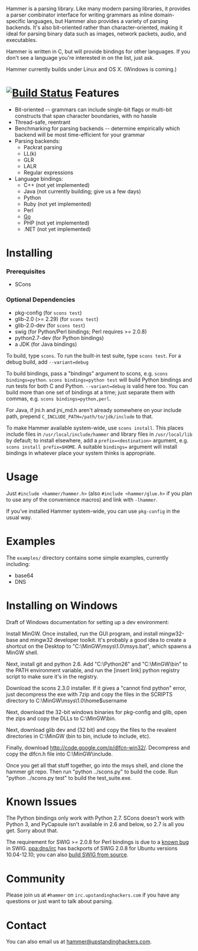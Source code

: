 Hammer is a parsing library. Like many modern parsing libraries, it provides a parser combinator interface for writing grammars as inline domain-specific languages, but Hammer also provides a variety of parsing backends. It's also bit-oriented rather than character-oriented, making it ideal for parsing binary data such as images, network packets, audio, and executables.

Hammer is written in C, but will provide bindings for other languages. If you don't see a language you're interested in on the list, just ask.

Hammer currently builds under Linux and OS X. (Windows is coming.)

[![Build Status](https://travis-ci.org/UpstandingHackers/hammer.png)](https://travis-ci.org/UpstandingHackers/hammer)
Features
========
* Bit-oriented -- grammars can include single-bit flags or multi-bit constructs that span character boundaries, with no hassle
* Thread-safe, reentrant
* Benchmarking for parsing backends -- determine empirically which backend will be most time-efficient for your grammar
* Parsing backends:
  * Packrat parsing
  * LL(k) 
  * GLR 
  * LALR
  * Regular expressions 
* Language bindings: 
  * C++ (not yet implemented)
  * Java (not currently building; give us a few days)
  * Python
  * Ruby (not yet implemented)
  * Perl
  * [Go](https://github.com/prevoty/hammer)
  * PHP (not yet implemented)
  * .NET (not yet implemented)

Installing
==========
### Prerequisites
* SCons

### Optional Dependencies
* pkg-config (for `scons test`)
* glib-2.0 (>= 2.29) (for `scons test`)
* glib-2.0-dev (for `scons test`)
* swig (for Python/Perl bindings; Perl requires >= 2.0.8)
* python2.7-dev (for Python bindings)
* a JDK (for Java bindings)

To build, type `scons`. To run the built-in test suite, type `scons test`. For a debug build, add `--variant=debug`

To build bindings, pass a "bindings" argument to scons, e.g. `scons bindings=python`. `scons bindings=python test` will build Python bindings and run tests for both C and Python. `--variant=debug` is valid here too. You can build more than one set of bindings at a time; just separate them with commas, e.g. `scons bindings=python,perl`.

For Java, if jni.h and jni_md.h aren't already somewhere on your include path, prepend
`C_INCLUDE_PATH=/path/to/jdk/include` to that.

To make Hammer available system-wide, use `scons install`. This places include files in `/usr/local/include/hammer` 
and library files in `/usr/local/lib` by default; to install elsewhere, add a `prefix=<destination>` argument, e.g. 
`scons install prefix=$HOME`. A suitable `bindings=` argument will install bindings in whatever place your system thinks is appropriate.

Usage
=====
Just `#include <hammer/hammer.h>` (also `#include <hammer/glue.h>` if you plan to use any of the convenience macros) and link with `-lhammer`.

If you've installed Hammer system-wide, you can use `pkg-config` in the usual way.

Examples
========
The `examples/` directory contains some simple examples, currently including:
* base64
* DNS

Installing on Windows
=====================
Draft of Windows documentation for setting up a dev environment:

Install MinGW. Once installed, run the GUI program, and install mingw32-base and mingw32 developer toolkit.
It's probably a good idea to create a shortcut on the Desktop to "C:\MinGW\msys\1.0\msys.bat", which spawns a MinGW shell.

Next, install git and python 2.6. Add "C:\Python26" and "C:\MinGW\bin" to the PATH environment variable, and run the [insert link] python registry script to make sure it's in the registry.

Download the scons 2.3.0 installer. If it gives a "cannot find python" error, just decompress the exe with 7zip and copy the files in the SCRIPTS directory to C:\MinGW\msys\1.0\home\$username

Next, download the 32-bit windows binaries for pkg-config and glib, open the zips and copy the DLLs to C:\MinGW\bin.

Next, download glib dev and (32 bit) and copy the files to the revalent directories in C:\MinGW (bin to bin, include to include, etc).

Finally, download http://code.google.com/p/dlfcn-win32/. Decompress and copy the dlfcn.h file into C:\MinGW\include.

Once you get all that stuff together, go into the msys shell, and clone the hammer git repo. Then run "python ../scons.py" to build the code. Run "python ../scons.py test" to build the test_suite.exe.


Known Issues
============
The Python bindings only work with Python 2.7. SCons doesn't work with Python 3, and PyCapsule isn't available in 2.6 and below, so 2.7 is all you get. Sorry about that.

The requirement for SWIG >= 2.0.8 for Perl bindings is due to a [known bug](http://sourceforge.net/p/swig/patches/324/) in SWIG. [ppa:dns/irc](https://launchpad.net/~dns/+archive/irc) has backports of SWIG 2.0.8 for Ubuntu versions 10.04-12.10; you can also [build SWIG from source](http://www.swig.org/download.html).

Community
=========
Please join us at `#hammer` on `irc.upstandinghackers.com` if you have any questions or just want to talk about parsing.

Contact
=======
You can also email us at <hammer@upstandinghackers.com>.
